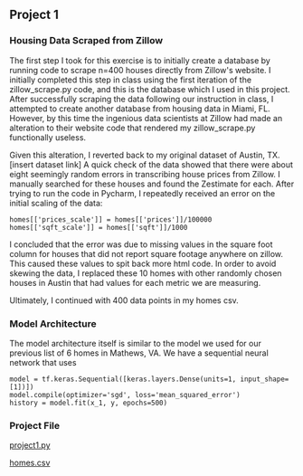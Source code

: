 ## Project 1

### **Housing Data Scraped from Zillow**


The first step I took for this exercise is to initially create 
a database by running code to scrape n=400 houses directly from Zillow's website. I initially
completed this step in class using the first iteration of the zillow_scrape.py code, and this is the 
database which I used in this project. After successfully scraping the data following our instruction
in class, I attempted to create another database from housing data in Miami, FL. However, by this time
the ingenious data scientists at Zillow had made an alteration to their website code that rendered 
my zillow_scrape.py functionally useless.  

Given this alteration, I reverted back to my original dataset of Austin, TX. [insert dataset link]
A quick check of the data showed that there were about eight seemingly random errors in transcribing house prices 
from Zillow. I manually searched for these houses and found the Zestimate for each. After trying to run the code 
in Pycharm, I repeatedly received an error on the initial scaling of the data:

```
homes[['prices_scale']] = homes[['prices']]/100000 
homes[['sqft_scale']] = homes[['sqft']]/1000 
```

I concluded that the error was due to missing values in the square foot column for houses that did not report 
square footage anywhere on zillow. This caused these values to spit back more html code. In order to avoid skewing the
data, I replaced these 10 homes with other randomly chosen houses in Austin that had values for each metric we are measuring. 

Ultimately, I continued with 400 data points in my homes csv. 



### **Model Architecture**

The model architecture itself is similar to the model we used for our previous list of 6 homes in Mathews, VA. We have a sequential neural network that uses 

```
model = tf.keras.Sequential([keras.layers.Dense(units=1, input_shape=[1])])
model.compile(optimizer='sgd', loss='mean_squared_error')
history = model.fit(x_1, y, epochs=500)
```

### **Project File**

<a id="raw-url" href="https://raw.githubusercontent.com/antoniomarra8/DATA310/main/project1.py">project1.py</a>

<a id="raw-url" href="https://raw.githubusercontent.com/antoniomarra8/DATA310/main/homes.csv">homes.csv</a>
